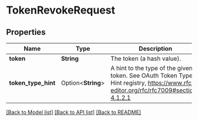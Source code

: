 # TokenRevokeRequest

## Properties

Name | Type | Description | Notes
------------ | ------------- | ------------- | -------------
**token** | **String** | The token (a hash value). | 
**token_type_hint** | Option<**String**> | A hint to the type of the given token. See OAuth Token Types Hint registry, https://www.rfc-editor.org/rfc/rfc7009#section-4.1.2.1 | [optional][default to RefreshToken]

[[Back to Model list]](../README.md#documentation-for-models) [[Back to API list]](../README.md#documentation-for-api-endpoints) [[Back to README]](../README.md)


